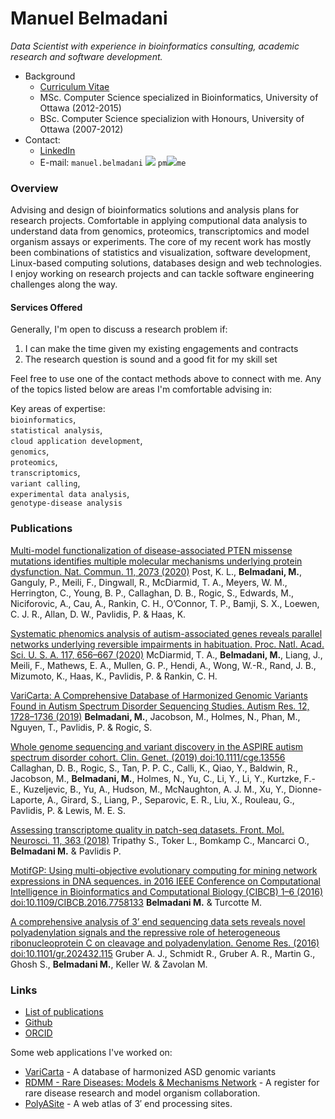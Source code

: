 # Manuel Belmadani
*Data Scientist with experience in bioinformatics consulting, academic research and software development.*

- Background 
  - [Curriculum Vitae](https://docs.google.com/document/d/1PqUhHGP_DJcX1H7v0MoNYXHpu28rx2h0HPLMchafZxs/edit?usp=sharing)
  - MSc. Computer Science specialized in Bioinformatics, University of Ottawa (2012-2015)
  - BSc. Computer Science specializion with Honours, University of Ottawa (2007-2012)
- Contact: 
  - [LinkedIn](https://www.linkedin.com/in/manuel-belmadani-62780124/)
  - E-mail: `manuel.belmadani` ![](https://i.imgur.com/OhJr77y.png) `pm`![](https://i.imgur.com/LDf3iFQ.png)`me`


### Overview

Advising and design of bioinformatics solutions and analysis plans for research projects. Comfortable in applying computional data analysis to understand data from genomics, proteomics, transcriptomics and model organism assays or experiments. The core of my recent work has mostly been combinations of statistics and visualization, software development, Linux-based computing solutions, databases design and web technologies. I enjoy working on research projects and can tackle software engineering challenges along the way.

#### Services Offered
Generally, I'm open to discuss a research problem if:
1) I can make the time given my existing engagements and contracts
2) The research question is sound and a good fit for my skill set

Feel free to use one of the contact methods above to connect with me. Any of the topics listed below are areas I'm comfortable advising in:

Key areas of expertise:   
`bioinformatics`,  
`statistical analysis`,  
`cloud application development`,  
`genomics`,  
`proteomics`,  
`transcriptomics`,  
`variant calling`,  
`experimental data analysis`,  
`genotype-disease analysis`


### Publications
[Multi-model functionalization of disease-associated PTEN missense mutations identifies multiple molecular mechanisms underlying protein dysfunction. Nat. Commun. 11, 2073 (2020)](https://doi.org/10.1038/s41467-020-15943-0) Post, K. L., **Belmadani, M.**, Ganguly, P., Meili, F., Dingwall, R., McDiarmid, T. A., Meyers, W. M., Herrington, C., Young, B. P., Callaghan, D. B., Rogic, S., Edwards, M., Niciforovic, A., Cau, A., Rankin, C. H., O’Connor, T. P., Bamji, S. X., Loewen, C. J. R., Allan, D. W., Pavlidis, P. & Haas, K. 

[Systematic phenomics analysis of autism-associated genes reveals parallel networks underlying reversible impairments in habituation. Proc. Natl. Acad. Sci. U. S. A. 117, 656–667 (2020)](https://doi.org/10.1073/pnas.1912049116) McDiarmid, T. A., **Belmadani, M.**, Liang, J., Meili, F., Mathews, E. A., Mullen, G. P., Hendi, A., Wong, W.-R., Rand, J. B., Mizumoto, K., Haas, K., Pavlidis, P. & Rankin, C. H. 

[VariCarta: A Comprehensive Database of Harmonized Genomic Variants Found in Autism Spectrum Disorder Sequencing Studies. Autism Res. 12, 1728–1736 (2019)](https://doi.org/10.1002/aur.2236) **Belmadani, M.**, Jacobson, M., Holmes, N., Phan, M., Nguyen, T., Pavlidis, P. & Rogic, S. 

[Whole genome sequencing and variant discovery in the ASPIRE autism spectrum disorder cohort. Clin. Genet. (2019) doi:10.1111/cge.13556](https://dx.doi.org/10.1111/cge.13556) Callaghan, D. B., Rogic, S., Tan, P. P. C., Calli, K., Qiao, Y., Baldwin, R., Jacobson, M., **Belmadani, M.**, Holmes, N., Yu, C., Li, Y., Li, Y., Kurtzke, F.-E., Kuzeljevic, B., Yu, A., Hudson, M., McNaughton, A. J. M., Xu, Y., Dionne-Laporte, A., Girard, S., Liang, P., Separovic, E. R., Liu, X., Rouleau, G., Pavlidis, P. & Lewis, M. E. S. 

[Assessing transcriptome quality in patch-seq datasets. Front. Mol. Neurosci. 11, 363 (2018)](https://dx.doi.org/10.3389%2Ffnmol.2018.00363) Tripathy S., Toker L., Bomkamp C., Mancarci O., **Belmadani M.** & Pavlidis P. 

[MotifGP: Using multi-objective evolutionary computing for mining network expressions in DNA sequences. in 2016 IEEE Conference on Computational Intelligence in Bioinformatics and Computational Biology (CIBCB) 1–6 (2016) doi:10.1109/CIBCB.2016.7758133](https://dx.doi.org/10.1109/CIBCB.2016.7758133) **Belmadani M.** & Turcotte M. 

[A comprehensive analysis of 3’ end sequencing data sets reveals novel polyadenylation signals and the repressive role of heterogeneous ribonucleoprotein C on cleavage and polyadenylation. Genome Res. (2016) doi:10.1101/gr.202432.115](https://dx.doi.org/10.1101/gr.202432.115) Gruber A. J., Schmidt R., Gruber A. R., Martin G., Ghosh S., **Belmadani M.**, Keller W. & Zavolan M. 

### Links

- [List of publications](https://scholar.google.com/citations?user=CaXlIcUAAAAJ&hl=en&oi=ao)
- [Github](https://github.com/mbelmadani/)
- [ORCID](https://orcid.org/0000-0002-5820-5979)

Some web applications I've worked on:
- [VariCarta](https://varicarta.msl.ubc.ca/) - A database of harmonized ASD genomic variants
- [RDMM - Rare Diseases: Models & Mechanisms Network](https://register.rare-diseases-catalyst-network.ca/) - A register for rare disease research and model organism collaboration.
- [PolyASite](https://polyasite.unibas.ch/) - A web atlas of 3′ end processing sites.
